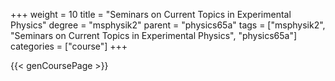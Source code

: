 +++
weight = 10
title = "Seminars on Current Topics in Experimental Physics"
degree = "msphysik2"
parent = "physics65a"
tags = ["msphysik2", "Seminars on Current Topics in Experimental Physics", "physics65a"]
categories = ["course"]
+++

{{< genCoursePage >}}
